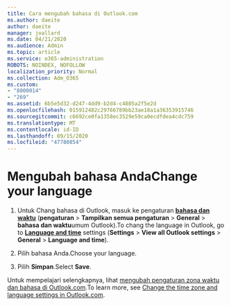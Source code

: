 ```yaml
---
title: Cara mengubah bahasa di Outlook.com
ms.author: daeite
author: daeite
manager: joallard
ms.date: 04/21/2020
ms.audience: Admin
ms.topic: article
ms.service: o365-administration
ROBOTS: NOINDEX, NOFOLLOW
localization_priority: Normal
ms.collection: Adm_O365
ms.custom:
- "8000014"
- "269"
ms.assetid: 6b5e5d32-d247-4dd9-b2d4-c4805a2f5e2d
ms.openlocfilehash: 015912482c29766789bb23ae18a1a36353915746
ms.sourcegitcommit: c6692ce0fa1358ec3529e59ca0ecdfdea4cdc759
ms.translationtype: MT
ms.contentlocale: id-ID
ms.lasthandoff: 09/15/2020
ms.locfileid: "47780854"
---
```

# <a name="change-your-language"></a><span data-ttu-id="38c30-102">Mengubah bahasa Anda</span><span class="sxs-lookup"><span data-stu-id="38c30-102">Change your language</span></span>

1. <span data-ttu-id="38c30-103">Untuk Chang bahasa di Outlook, masuk ke pengaturan [**bahasa dan waktu**](https://outlook.live.com/mail/options/general/timeAndLanguage/regional) (**pengaturan** \> **Tampilkan semua pengaturan**  >  **General**  >  **bahasa dan waktu**umum Outlook).</span><span class="sxs-lookup"><span data-stu-id="38c30-103">To chang the language in Outlook, go to [**Language and time**](https://outlook.live.com/mail/options/general/timeAndLanguage/regional) settings (**Settings** \> **View all Outlook settings** > **General** > **Language and time**).</span></span>

2. <span data-ttu-id="38c30-104">Pilih bahasa Anda.</span><span class="sxs-lookup"><span data-stu-id="38c30-104">Choose your language.</span></span>

3. <span data-ttu-id="38c30-105">Pilih **Simpan**.</span><span class="sxs-lookup"><span data-stu-id="38c30-105">Select **Save**.</span></span>

<span data-ttu-id="38c30-106">Untuk mempelajari selengkapnya, lihat [mengubah pengaturan zona waktu dan bahasa di Outlook.com](https://go.microsoft.com/fwlink/p/?linkid=873132).</span><span class="sxs-lookup"><span data-stu-id="38c30-106">To learn more, see [Change the time zone and language settings in Outlook.com](https://go.microsoft.com/fwlink/p/?linkid=873132).</span></span>